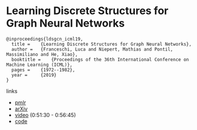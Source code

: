 # Learning Discrete Structures for Graph Neural Networks

```
@inproceedings{ldsgcn_icml19,
  title = 	 {Learning Discrete Structures for Graph Neural Networks},
  author = 	 {Franceschi, Luca and Niepert, Mathias and Pontil, Massimiliano and He, Xiao},
  booktitle = 	 {Proceedings of the 36th International Conference on Machine Learning (ICML)},
  pages = 	 {1972--1982},
  year = 	 {2019}
}
```

links
- [pmlr](http://proceedings.mlr.press/v97/franceschi19a.html)
- [arXiv](https://arxiv.org/abs/1903.11960)
- [video](https://slideslive.com/38917935/networks-and-relational-learning) (0:51:30 - 0:56:45)
- [code](https://github.com/lucfra/LDS-GNN)
